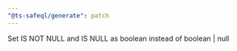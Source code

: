 ```yaml
---
"@ts-safeql/generate": patch
---
```


Set IS NOT NULL and IS NULL as boolean instead of boolean | null

